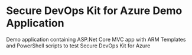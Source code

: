 # Secure DevOps Kit for Azure Demo Application
Demo application containing ASP.Net Core MVC app with ARM Templates and PowerShell scripts to test Secure DevOps Kit for Azure
